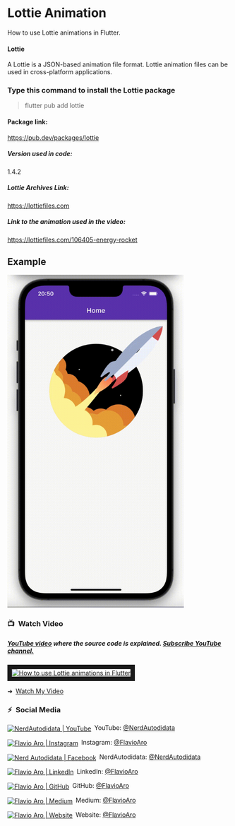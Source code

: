 # Lottie Animation
How to use Lottie animations in Flutter.

#### Lottie
A Lottie is a JSON-based animation file format. Lottie animation files can be used in cross-platform applications.

### Type this command to install the Lottie package
> flutter pub add lottie

#### Package link: 
https://pub.dev/packages/lottie

##### Version used in code:
1.4.2

##### Lottie Archives Link:
https://lottiefiles.com

##### Link to the animation used in the video:
https://lottiefiles.com/106405-energy-rocket

## Example
<img src="dist/assets/example.gif?raw=true" width="400px">

### 📺&ensp;Watch Video

##### [YouTube video](https://www.youtube.com/watch?v=B0x0NjeZcG0 "Youtube Nerd Autodidata") where the *source code* is explained. [Subscribe YouTube channel.](https://www.youtube.com/NerdAutodidata?sub_confirmation=1 "YouTube Subscribe Nerd Autodidata")  
<a href="https://www.youtube.com/watch?v=B0x0NjeZcG0&feature=player_embedded
" target="_blank"><img src="https://img.youtube.com/vi/B0x0NjeZcG0/maxresdefault.jpg" 
alt="How to use Lottie animations in Flutter" width="480" border="10" /></a>

➜&ensp;[Watch My Video](https://www.youtube.com/watch?v=FRyGIAOetac "Watch My Video")

### ⚡&ensp;Social Media

[<img align="center" alt="NerdAutodidata | YouTube" width="28px" src="https://firebasestorage.googleapis.com/v0/b/assets-93a89.appspot.com/o/minhas-imagens%2Fyoutube.png?alt=media&token=a905beca-f468-4025-b610-3134893282c6" />](https://www.youtube.com/NerdAutodidata?sub_confirmation=1)&ensp;YouTube: [@NerdAutodidata](https://www.youtube.com/NerdAutodidata?sub_confirmation=1 "YouTube Nerd Autodidata")

[<img align="center" alt="Flavio Aro | Instagram" width="28px" src="https://firebasestorage.googleapis.com/v0/b/assets-93a89.appspot.com/o/minhas-imagens%2Finstagram.png?alt=media&token=dcbd8861-eae2-4704-aceb-46b60a96081e" />](https://instagram.com/flavio.aro)&ensp;Instagram: [@FlavioAro](https://instagram.com/flavio.aro "Instagram Flavio Aro")

[<img align="center" alt="Nerd Autodidata | Facebook" width="28px" src="https://firebasestorage.googleapis.com/v0/b/assets-93a89.appspot.com/o/minhas-imagens%2Ffacebook.png?alt=media&token=cea7934f-07b8-4f2a-b201-b2801344918a" />](https://www.facebook.com/NerdAutodidata)&ensp;NerdAutodidata: [@NerdAutodidata](https://www.facebook.com/NerdAutodidata "Facebook Nerd Autodidatao")

[<img align="center" alt="Flavio Aro | LinkedIn" width="28px" src="https://firebasestorage.googleapis.com/v0/b/assets-93a89.appspot.com/o/minhas-imagens%2Flinkedin.png?alt=media&token=4c140fbe-f3a4-4b9b-9e76-36711c502463" />](https://linkedin.com/in/FlavioAro)&ensp;LinkedIn: [@FlavioAro](https://linkedin.com/in/FlavioAro "LinkedIn Johannes Milke")

[<img align="center" alt="Flavio Aro | GitHub" width="28px" src="https://firebasestorage.googleapis.com/v0/b/assets-93a89.appspot.com/o/minhas-imagens%2Fgithub.png?alt=media&token=735fda68-2162-4c7c-931e-fd491e5868b7" />](https://github.com/FlavioAro)&ensp;GitHub: [@FlavioAro](https://github.com/FlavioAro "GitHub Flavio Aro")

[<img align="center" alt="Flavio Aro | Medium" width="28px" src="https://firebasestorage.googleapis.com/v0/b/assets-93a89.appspot.com/o/minhas-imagens%2Fmedium.png?alt=media&token=00aa4827-c312-4f8a-9e84-fbdf963acf07" />](https://medium.com/@FlavioAro)&ensp;Medium: [@FlavioAro](https://medium.com/@FlavioAro "Medium Flavio Aro")

[<img align="center" alt="Flavio Aro | Website" width="28px" src="https://firebasestorage.googleapis.com/v0/b/assets-93a89.appspot.com/o/minhas-imagens%2Fwebsite.png?alt=media&token=30d0334b-6eca-4eb2-a2d7-e90534b3fa1e" />](https://flavioaro.com)&ensp;Website: [@FlavioAro](https://flavioaro.com "Website Flavio Aro")

[youtube]: https://www.youtube.com/NerdAutodidata?sub_confirmation=1
[courses]: https://flavioaro.com
[newsletter]: https://flavioaro.com
[sponsor]: https://github.com/sponsors/FlavioAro
